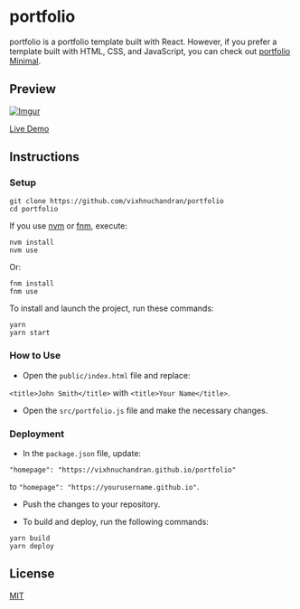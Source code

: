 # portfolio

portfolio is a portfolio template built with React. However, if you prefer a template built with HTML, CSS, and JavaScript, you can check out [portfolio Minimal](https://github.com/vixhnuchandran/portfolio-minimal).

## Preview

[![Imgur](https://imgur.com/FwDMNEM.gif)](https://vixhnuchandran.github.io/portfolio)

[Live Demo](https://vixhnuchandran.github.io/portfolio)

## Instructions

### Setup

```shell
git clone https://github.com/vixhnuchandran/portfolio
cd portfolio
```

If you use [nvm](https://github.com/nvm-sh/nvm) or [fnm](https://github.com/Schniz/fnm), execute:

```shell
nvm install
nvm use
```

Or:

```shell
fnm install
fnm use
```

To install and launch the project, run these commands:

```shell
yarn
yarn start
```

### How to Use

- Open the `public/index.html` file and replace:

`<title>John Smith</title>` with `<title>Your Name</title>`.

- Open the `src/portfolio.js` file and make the necessary changes.

### Deployment

- In the `package.json` file, update:

`"homepage": "https://vixhnuchandran.github.io/portfolio"`

to `"homepage": "https://yourusername.github.io"`.

- Push the changes to your repository.

- To build and deploy, run the following commands:

```shell
yarn build
yarn deploy
```

## License

[MIT](https://choosealicense.com/licenses/mit/)
